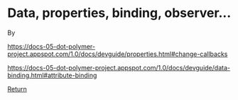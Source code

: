 # Data, properties, binding, observer...

By 

https://docs-05-dot-polymer-project.appspot.com/1.0/docs/devguide/properties.html#change-callbacks

https://docs-05-dot-polymer-project.appspot.com/1.0/docs/devguide/data-binding.html#attribute-binding

[Return](https://github.com/XinyueZ/hello-polymer/blob/master/README.md)
